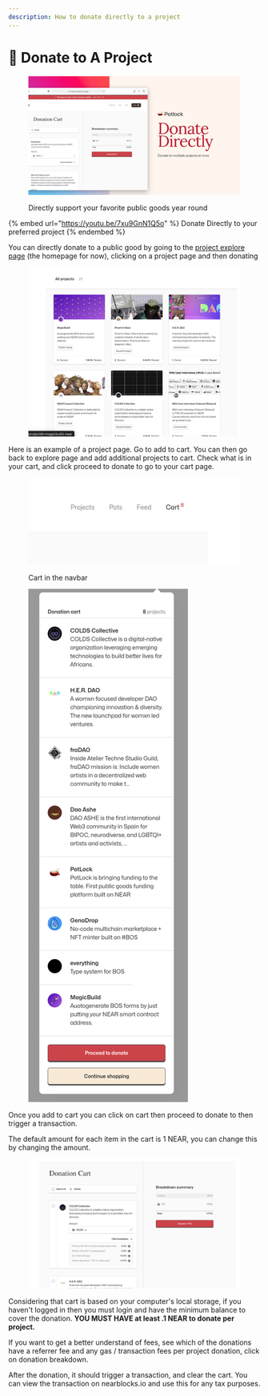 ```yaml
---
description: How to donate directly to a project
---
```


# 🙏 Donate to A Project



<figure><img src="../.gitbook/assets/DonateDIrectlyProject.png" alt=""><figcaption><p>Directly support your favorite public goods year round</p></figcaption></figure>

{% embed url="https://youtu.be/7xu9GnN1Q5o" %}
Donate Directly to your preferred project
{% endembed %}

You can directly donate to a public good by going to the [project explore page](https://potlock.io/explore) (the homepage for now), clicking on a project page and then donating

<figure><img src="../.gitbook/assets/Screenshot 2023-11-06 at 9.51.26 PM.png" alt=""><figcaption></figcaption></figure>

Here is an example of a project page. Go to add to cart. You can then go back to explore page and add additional projects to cart. Check what is in your cart, and click proceed to donate to go to your cart page.

<figure><img src="../.gitbook/assets/Screenshot 2023-11-06 at 9.56.23 PM.png" alt=""><figcaption><p>Cart in the navbar</p></figcaption></figure>

<figure><img src="../.gitbook/assets/Screenshot 2023-11-06 at 9.51.55 PM.png" alt=""><figcaption></figcaption></figure>

Once you add to cart you can click on cart then proceed to donate to then trigger a transaction.

The default amount for each item in the cart is 1 NEAR, you can change this by changing the amount.

<figure><img src="../.gitbook/assets/Screenshot 2023-11-06 at 9.52.08 PM.png" alt=""><figcaption></figcaption></figure>

Considering that cart is based on your computer's local storage, if you haven't logged in then you must login and have the minimum balance to cover the donation. **YOU MUST HAVE at least .1 NEAR to donate per project.**

If you want to get a better understand of fees, see which of the donations have a referrer fee and any gas / transaction fees per project donation, click on donation breakdown.&#x20;



After the donation, it should trigger a transaction, and clear the cart. You can view the transaction on nearblocks.io and use this for any tax purposes.&#x20;

